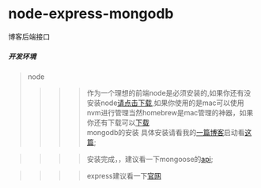 # node-express-mongodb
博客后端接口

##### 开发环境
 > node 
 >>>> 作为一个理想的前端node是必须安装的,如果你还有没安装node[请点击下载](http://nodejs.cn/),如果你使用的是mac可以使用nvm进行管理当然homebrew是mac管理的神器，如果你还有下载可以[下载](https://brew.sh/)<br/>
 >mongodb的安装
 >>>> 具体安装请看我的[一篇博客](http://blog.csdn.net/zhanglongdream/article/details/70231261)启动看[这篇](http://blog.csdn.net/zhanglongdream/article/details/72911949);<br/>

 >>>> 安装完成，，建议看一下mongoose的[api](http://mongoosejs.com/);<br/>

 >>>>express建议看一下[官网](http://www.expressjs.com.cn/4x/api.html)<br/>
